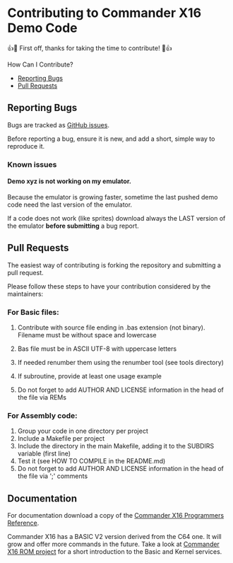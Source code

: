 # Contributing to Commander X16 Demo Code

:+1::tada: First off, thanks for taking the time to contribute! :tada::+1:

How Can I Contribute?
  * [Reporting Bugs](#reporting-bugs)
  * [Pull Requests](#pull-requests)

## Reporting Bugs
Bugs are tracked as [GitHub issues](https://guides.github.com/features/issues/).

Before reporting a bug, ensure it is new, and add a short, simple way to reproduce it.

### Known issues
#### Demo xyz is not working on my emulator.
Because the emulator is growing faster, sometime the last pushed demo code need the last version of the emulator.

If a code does not work (like sprites) download always the LAST version of the emulator **before submitting** a bug report.

## Pull Requests
The easiest way of contributing is forking the repository and submitting a pull request.

Please follow these steps to have your contribution considered by the maintainers:

### For Basic files:

1. Contribute with source file ending in .bas extension (not binary). Filename must be without space and lowercase
1. Bas file must be in ASCII UTF-8 with uppercase letters 
1. If needed renumber them using the renumber tool (see tools directory)
1. If subroutine, provide at least one usage example

1. Do not forget to add AUTHOR AND LICENSE information in the head of the file via REMs

### For Assembly code:

1. Group your code in one directory per project
1. Include a Makefile per project
1. Include the directory in the main Makefile, adding it to the SUBDIRS variable (first line) 
1. Test it (see HOW TO COMPILE in the README.md)
1. Do not forget to add AUTHOR AND LICENSE information in the head of the file via ';' comments

## Documentation
For documentation download a copy of the [Commander X16 Programmers Reference](https://github.com/commanderx16/x16-docs).

Commander X16 has a BASIC V2 version derived from the C64 one. It will grow and offer more commands in the future.
Take a look at [Commander X16 ROM project](https://github.com/commanderx16/x16-rom) for a short introduction to the Basic and Kernel services.
